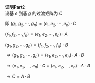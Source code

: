**证明Part2**  
设基 $e$ 到基 $g$ 的过渡矩阵为 $C$  
  
即 $(g_1,g_2,\cdots,g_n)=(e_1,e_2,\cdots,e_n)\cdot C$  
  
$(f_1,f_2,\cdots,f_n)=(e_1,e_2,\cdots,e_n)\cdot A$  
  
$(g_1,g_2,\cdots,g_n)=(f_1,f_2,\cdots,f_n)\cdot B$  
  
$\Rightarrow(g_1,g_2,\cdots,g_n)  
=(e_1,e_2,\cdots,e_n)\cdot A\cdot B$  
  
$\Rightarrow(e_1,e_2,\cdots,e_n)\cdot C  
=(e_1,e_2,\cdots,e_n)\cdot A\cdot B$  
  
$\Rightarrow C=A\cdot B$  
  
